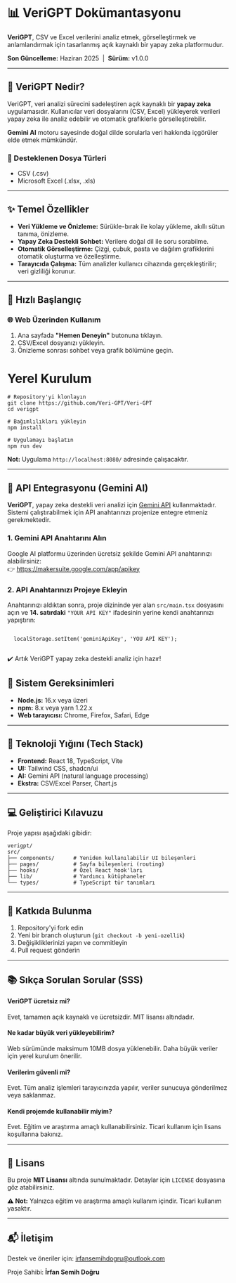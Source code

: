 
</head>
<body>

  <h1>📊 VeriGPT Dokümantasyonu</h1>
  <p><strong>VeriGPT</strong>, CSV ve Excel verilerini analiz etmek, görselleştirmek ve anlamlandırmak için tasarlanmış açık kaynaklı bir yapay zeka platformudur.</p>
  <p><strong>Son Güncelleme:</strong> Haziran 2025 &nbsp;|&nbsp; <strong>Sürüm:</strong> v1.0.0</p>

  <hr />

  <h2>📌 VeriGPT Nedir?</h2>
  <p>
    VeriGPT, veri analizi sürecini sadeleştiren açık kaynaklı bir <strong>yapay zeka</strong> uygulamasıdır.
    Kullanıcılar veri dosyalarını (CSV, Excel) yükleyerek verileri yapay zeka ile analiz edebilir ve otomatik grafiklerle görselleştirebilir.
  </p>
  <p>
    <strong>Gemini AI</strong> motoru sayesinde doğal dilde sorularla veri hakkında içgörüler elde etmek mümkündür.
  </p>

  <h3>📁 Desteklenen Dosya Türleri</h3>
  <ul>
    <li>CSV (.csv)</li>
    <li>Microsoft Excel (.xlsx, .xls)</li>
  </ul>

  <hr />

  <h2>✨ Temel Özellikler</h2>
  <ul>
    <li><strong>Veri Yükleme ve Önizleme:</strong> Sürükle-bırak ile kolay yükleme, akıllı sütun tanıma, önizleme.</li>
    <li><strong>Yapay Zeka Destekli Sohbet:</strong> Verilere doğal dil ile soru sorabilme.</li>
    <li><strong>Otomatik Görselleştirme:</strong> Çizgi, çubuk, pasta ve dağılım grafiklerini otomatik oluşturma ve özelleştirme.</li>
    <li><strong>Tarayıcıda Çalışma:</strong> Tüm analizler kullanıcı cihazında gerçekleştirilir; veri gizliliği korunur.</li>
  </ul>

  <hr />

  <h2>🚀 Hızlı Başlangıç</h2>

  <h3>🌐 Web Üzerinden Kullanım</h3>
  <ol>
    <li>Ana sayfada <strong>"Hemen Deneyin"</strong> butonuna tıklayın.</li>
    <li>CSV/Excel dosyanızı yükleyin.</li>
    <li>Önizleme sonrası sohbet veya grafik bölümüne geçin.</li>
  </ol>

  # Yerel Kurulum
  <pre><code># Repository'yi klonlayın
git clone https://github.com/Veri-GPT/Veri-GPT
cd verigpt

# Bağımlılıkları yükleyin
npm install

# Uygulamayı başlatın
npm run dev</code></pre>
  <p><strong>Not:</strong> Uygulama <code>http://localhost:8080/</code> adresinde çalışacaktır.</p>

  <hr />

  <section id="api-integration">
  <h2>🔌 API Entegrasyonu (Gemini AI)</h2>
  <p>
    <strong>VeriGPT</strong>, yapay zeka destekli veri analizi için
    <a href="https://ai.google.dev/" target="_blank">Gemini API</a> kullanmaktadır. Sistemi çalıştırabilmek için API anahtarınızı projenize entegre etmeniz gerekmektedir.
  </p>

  <h3>1. Gemini API Anahtarını Alın</h3>
  <p>
    Google AI platformu üzerinden ücretsiz şekilde Gemini API anahtarınızı alabilirsiniz: <br />
    👉 <a href="https://makersuite.google.com/app/apikey" target="_blank">https://makersuite.google.com/app/apikey</a>
  </p>

  <h3>2. API Anahtarınızı Projeye Ekleyin</h3>
  <p>
    Anahtarınızı aldıktan sonra, proje dizininde yer alan <code>src/main.tsx</code> dosyasını açın ve 
    <strong>14. satırdaki</strong> <code>"YOUR API KEY"</code> ifadesinin yerine kendi anahtarınızı yapıştırın:
  </p>

  <pre><code class="language-ts">
  localStorage.setItem('geminiApiKey', 'YOU APİ KEY');
  </code></pre>

  <p>
    ✔️ Artık VeriGPT yapay zeka destekli analiz için hazır!
  </p>
</section>


  <h2>🔧 Sistem Gereksinimleri</h2>
  <ul>
    <li><strong>Node.js:</strong> 16.x veya üzeri</li>
    <li><strong>npm:</strong> 8.x veya yarn 1.22.x</li>
    <li><strong>Web tarayıcısı:</strong> Chrome, Firefox, Safari, Edge</li>
  </ul>

  <hr />

  <h2>🧠 Teknoloji Yığını (Tech Stack)</h2>
  <ul>
    <li><strong>Frontend:</strong> React 18, TypeScript, Vite</li>
    <li><strong>UI:</strong> Tailwind CSS, shadcn/ui</li>
    <li><strong>AI:</strong> Gemini API (natural language processing)</li>
    <li><strong>Ekstra:</strong> CSV/Excel Parser, Chart.js</li>
  </ul>

  <hr />

  <h2>💻 Geliştirici Kılavuzu</h2>
  <p>Proje yapısı aşağıdaki gibidir:</p>
  <pre><code>verigpt/
src/
├── components/      # Yeniden kullanılabilir UI bileşenleri
├── pages/           # Sayfa bileşenleri (routing)
├── hooks/           # Özel React hook'ları
├── lib/             # Yardımcı kütüphaneler
└── types/           # TypeScript tür tanımları
</code></pre>

  <hr />

  <h2>🤝 Katkıda Bulunma</h2>
  <ol>
    <li>Repository'yi fork edin</li>
    <li>Yeni bir branch oluşturun (<code>git checkout -b yeni-ozellik</code>)</li>
    <li>Değişikliklerinizi yapın ve commitleyin</li>
    <li>Pull request gönderin</li>
  </ol>

  <hr />

  <h2>📚 Sıkça Sorulan Sorular (SSS)</h2>
  <h4>VeriGPT ücretsiz mi?</h4>
  <p>Evet, tamamen açık kaynaklı ve ücretsizdir. MIT lisansı altındadır.</p>

  <h4>Ne kadar büyük veri yükleyebilirim?</h4>
  <p>Web sürümünde maksimum 10MB dosya yüklenebilir. Daha büyük veriler için yerel kurulum önerilir.</p>

  <h4>Verilerim güvenli mi?</h4>
  <p>Evet. Tüm analiz işlemleri tarayıcınızda yapılır, veriler sunucuya gönderilmez veya saklanmaz.</p>

  <h4>Kendi projemde kullanabilir miyim?</h4>
  <p>Evet. Eğitim ve araştırma amaçlı kullanabilirsiniz. Ticari kullanım için lisans koşullarına bakınız.</p>

  <hr />

  <h2>🪪 Lisans</h2>
  <p>Bu proje <strong>MIT Lisansı</strong> altında sunulmaktadır. Detaylar için <code>LICENSE</code> dosyasına göz atabilirsiniz.</p>
  <p><strong>⚠️ Not:</strong> Yalnızca eğitim ve araştırma amaçlı kullanım içindir. Ticari kullanım yasaktır.</p>

  <hr />

  <h2>📬 İletişim</h2>
  <p>Destek ve öneriler için: <a href="mailto:irfansemihdogru@outlook.com">irfansemihdogru@outlook.com</a></p>
  <p>Proje Sahibi: <strong>İrfan Semih Doğru</strong></p>

</body>
</html>
